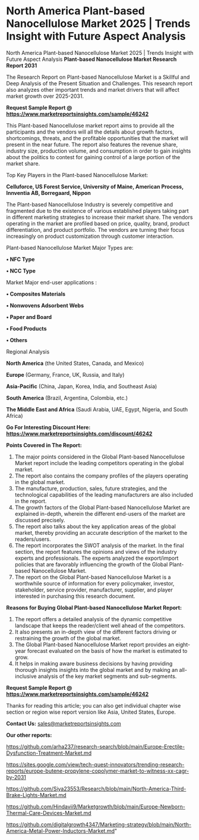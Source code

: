 # North America Plant-based Nanocellulose Market 2025 | Trends Insight with Future Aspect Analysis
North America Plant-based Nanocellulose Market 2025 | Trends Insight with Future Aspect Analysis
<strong>Plant-based Nanocellulose Market Research Report 2031</strong>

The Research Report on Plant-based Nanocellulose Market is a Skillful and Deep Analysis of the Present Situation and Challenges. This research report also analyzes other important trends and market drivers that will affect market growth over 2025-2031.

<strong>Request Sample Report @ <a href=https://www.marketreportsinsights.com/sample/46242>https://www.marketreportsinsights.com/sample/46242</a></strong>

This Plant-based Nanocellulose market report aims to provide all the participants and the vendors will all the details about growth factors, shortcomings, threats, and the profitable opportunities that the market will present in the near future. The report also features the revenue share, industry size, production volume, and consumption in order to gain insights about the politics to contest for gaining control of a large portion of the market share.

Top Key Players in the Plant-based Nanocellulose Market:

<strong>Celluforce, US Forest Service, University of Maine, American Process, Innventia AB, Borregaard, Nippon</strong>

The Plant-based Nanocellulose Industry is severely competitive and fragmented due to the existence of various established players taking part in different marketing strategies to increase their market share. The vendors operating in the market are profiled based on price, quality, brand, product differentiation, and product portfolio. The vendors are turning their focus increasingly on product customization through customer interaction.

Plant-based Nanocellulose Market Major Types are:

<strong>•  NFC Type

•  NCC Type</strong>

Market Major end-user applications :

<strong>•  Composites Materials

•  Nonwovens Adsorbent Webs

•  Paper and Board

•  Food Products

•  Others</strong>

Regional Analysis

</u><strong><b>North America</b></strong> (the United States, Canada, and Mexico)

<strong><b>Europe </b></strong>(Germany, France, UK, Russia, and Italy)

<strong><b>Asia-Pacific</b></strong> (China, Japan, Korea, India, and Southeast Asia)

<strong><b>South America</b></strong> (Brazil, Argentina, Colombia, etc.)

<strong><b>The Middle East and Africa</b></strong> (Saudi Arabia, UAE, Egypt, Nigeria, and South Africa)

<strong>Go For Interesting Discount Here: <a href=https://www.marketreportsinsights.com/discount/46242>https://www.marketreportsinsights.com/discount/46242</a></strong>

<strong>Points Covered in The Report:</strong>
<ol>
  <li>The major points considered in the Global Plant-based Nanocellulose Market report include the leading competitors operating in the global market.</li>
  <li>The report also contains the company profiles of the players operating in the global market.</li>
  <li>The manufacture, production, sales, future strategies, and the technological capabilities of the leading manufacturers are also included in the report.</li>
  <li>The growth factors of the Global Plant-based Nanocellulose Market are explained in-depth, wherein the different end-users of the market are discussed precisely.</li>
  <li>The report also talks about the key application areas of the global market, thereby providing an accurate description of the market to the readers/users.</li>
  <li>The report incorporates the SWOT analysis of the market. In the final section, the report features the opinions and views of the industry experts and professionals. The experts analyzed the export/import policies that are favorably influencing the growth of the Global Plant-based Nanocellulose Market.</li>
  <li>The report on the Global Plant-based Nanocellulose Market is a worthwhile source of information for every policymaker, investor, stakeholder, service provider, manufacturer, supplier, and player interested in purchasing this research document.</li>
</ol>
<strong>Reasons for Buying Global Plant-based Nanocellulose Market Report:</strong>

<ol>
  <li>The report offers a detailed analysis of the dynamic competitive landscape that keeps the reader/client well ahead of the competitors.</li>
  <li>It also presents an in-depth view of the different factors driving or restraining the growth of the global market.</li>
  <li>The Global Plant-based Nanocellulose Market report provides an eight-year forecast evaluated on the basis of how the market is estimated to grow.</li>
  <li>It helps in making aware business decisions by having providing thorough insights insights into the global market and by making an all-inclusive analysis of the key market segments and sub-segments.</li>
</ol>
<strong>Request Sample Report @ <a href=https://www.marketreportsinsights.com/sample/46242>https://www.marketreportsinsights.com/sample/46242</a></strong>


Thanks for reading this article; you can also get individual chapter wise section or region wise report version like Asia, United States, Europe.

<strong>Contact Us:</strong>
sales@marketreportsinsights.com

<strong>Our other reports:</strong>

<a href=https://github.com/arha237/research-search/blob/main/Europe-Erectile-Dysfunction-Treatment-Market.md>https://github.com/arha237/research-search/blob/main/Europe-Erectile-Dysfunction-Treatment-Market.md</a>

<a href=https://sites.google.com/view/tech-quest-innovators/trending-research-reports/europe-butene-propylene-copolymer-market-to-witness-xx-cagr-by-2031>https://sites.google.com/view/tech-quest-innovators/trending-research-reports/europe-butene-propylene-copolymer-market-to-witness-xx-cagr-by-2031</a>

<a href=https://github.com/Siya23553/Research/blob/main/North-America-Third-Brake-Lights-Market.md>https://github.com/Siya23553/Research/blob/main/North-America-Third-Brake-Lights-Market.md</a>

<a href=https://github.com/Hindavii9/Marketgrowth/blob/main/Europe-Newborn-Thermal-Care-Devices-Market.md>https://github.com/Hindavii9/Marketgrowth/blob/main/Europe-Newborn-Thermal-Care-Devices-Market.md</a>

<a href=https://github.com/digitalgrowth4347/Marketing-strategy/blob/main/North-America-Metal-Power-Inductors-Market.md>https://github.com/digitalgrowth4347/Marketing-strategy/blob/main/North-America-Metal-Power-Inductors-Market.md</a>"
